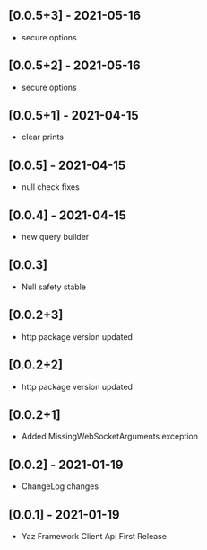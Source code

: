 
## [0.0.5+3] - 2021-05-16

* secure options

## [0.0.5+2] - 2021-05-16

* secure options


## [0.0.5+1] - 2021-04-15

* clear prints

## [0.0.5] - 2021-04-15

* null check fixes

## [0.0.4] - 2021-04-15

* new query builder

## [0.0.3]

* Null safety stable


## [0.0.2+3]

* http package version updated

## [0.0.2+2]

* http package version updated

## [0.0.2+1]

* Added  MissingWebSocketArguments exception

## [0.0.2] - 2021-01-19

* ChangeLog changes


## [0.0.1] - 2021-01-19

* Yaz Framework Client Api First Release
